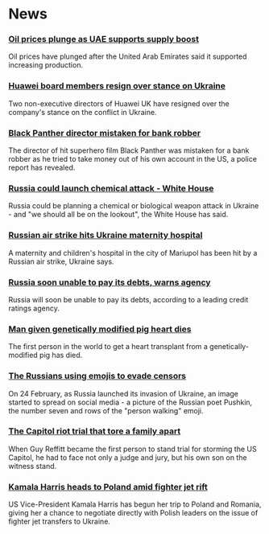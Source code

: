 # News
### [Oil prices plunge as UAE supports supply boost](https://www.bbc.com/news/business-60680787)
Oil prices have plunged after the United Arab Emirates said it supported increasing production.
### [Huawei board members resign over stance on Ukraine](https://www.bbc.com/news/technology-60669538)
Two non-executive directors of Huawei UK have resigned over the company's stance on the conflict in Ukraine.
### [Black Panther director mistaken for bank robber](https://www.bbc.com/news/world-us-canada-60685146)
The director of hit superhero film Black Panther was mistaken for a bank robber as he tried to take money out of his own account in the US, a police report has revealed.
### [Russia could launch chemical attack - White House](https://www.bbc.com/news/uk-60683248)
Russia could be planning a chemical or biological weapon attack in Ukraine - and "we should all be on the lookout", the White House has said.
### [Russian air strike hits Ukraine maternity hospital](https://www.bbc.com/news/world-europe-60675599)
A maternity and children's hospital in the city of Mariupol has been hit by a Russian air strike, Ukraine says.
### [Russia soon unable to pay its debts, warns agency](https://www.bbc.com/news/business-60672085)
Russia will soon be unable to pay its debts, according to a leading credit ratings agency.
### [Man given genetically modified pig heart dies](https://www.bbc.com/news/health-60681493)
The first person in the world to get a heart transplant from a genetically-modified pig has died.
### [The Russians using emojis to evade censors](https://www.bbc.com/news/60649725)
On 24 February, as Russia launched its invasion of Ukraine, an image started to spread on social media - a picture of the Russian poet Pushkin, the number seven and rows of the "person walking" emoji. 
### [The Capitol riot trial that tore a family apart](https://www.bbc.com/news/world-us-canada-60671723)
When Guy Reffitt became the first person to stand trial for storming the US Capitol, he had to face not only a judge and jury, but his own son on the witness stand.
### [Kamala Harris heads to Poland amid fighter jet rift](https://www.bbc.com/news/world-us-canada-60683699)
US Vice-President Kamala Harris has begun her trip to Poland and Romania, giving her a chance to negotiate directly with Polish leaders on the issue of fighter jet transfers to Ukraine. 
